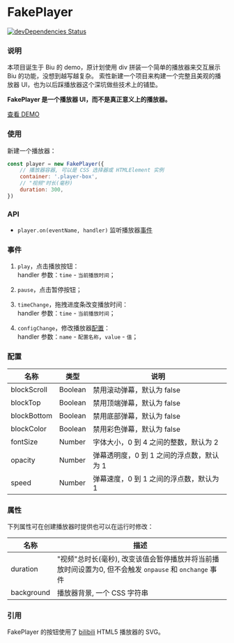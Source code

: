 # FakePlayer
[![devDependencies Status](https://david-dm.org/biu-danmaku/fake-player/dev-status.svg)](https://david-dm.org/biu-danmaku/fake-player?type=dev)

### 说明
本项目诞生于 Biu 的 demo，原计划使用 div 拼装一个简单的播放器来交互展示 Biu 的功能，没想到越写越复杂。
索性新建一个项目来构建一个完整且美观的播放器 UI，也为以后踩播放器这个深坑做些技术上的铺垫。

**FakePlayer 是一个播放器 UI，而不是真正意义上的播放器。**

[查看 DEMO](https://biu-danmaku.github.io/fake-player/demo/)

### 使用

新建一个播放器：
```js
const player = new FakePlayer({
    // 播放器容器, 可以是 CSS 选择器或 HTMLElement 实例
    container: '.player-box',
    // "视频"时长(毫秒)
    duration: 300,
})
```

### API
- `player.on(eventName, handler)` 监听播放器[事件](#事件)

### 事件
1. `play`，点击播放按钮：  
handler 参数：`time` - `当前播放时间`；

2. `pause`，点击暂停按钮；

3. `timeChange`，拖拽进度条改变播放时间：  
handler 参数：`time` - `当前播放时间`；

4. `configChange`，修改播放器[配置](#配置)：  
handler 参数：`name` - `配置名称`，`value` - `值`；

### 配置
名称|类型|说明
-|-|-
blockScroll|Boolean|禁用滚动弹幕，默认为 false
blockTop|Boolean|禁用顶端弹幕，默认为 false
blockBottom|Boolean|禁用底部弹幕，默认为 false
blockColor|Boolean|禁用彩色弹幕，默认为 false
fontSize|Number|字体大小，0 到 4 之间的整数，默认为 2
opacity|Number|弹幕透明度，0 到 1 之间的浮点数，默认为 1
speed|Number|弹幕速度，0 到 1 之间的浮点数，默认为 1

### 属性
下列属性可在创建播放器时提供也可以在运行时修改：

名称|描述
-|-
duration|"视频"总时长(毫秒), 改变该值会暂停播放并将当前播放时间设置为0, 但不会触发 `onpause` 和 `onchange` 事件
background|播放器背景, 一个 CSS 字符串

### 引用
FakePlayer 的按钮使用了 [bilibili](https://www.bilibili.com) HTML5 播放器的 SVG。
